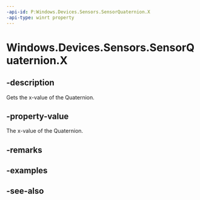 ----api-id: P:Windows.Devices.Sensors.SensorQuaternion.X
-api-type: winrt property
---<!-- Property syntaxpublic float X { get; }--># Windows.Devices.Sensors.SensorQuaternion.X## -descriptionGets the x-value of the Quaternion.## -property-valueThe x-value of the Quaternion.## -remarks## -examples## -see-also